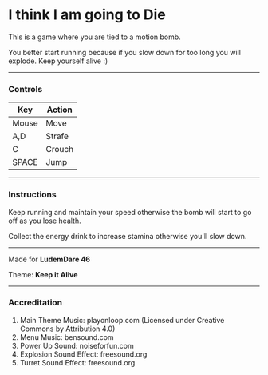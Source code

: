 # I think I am going to Die
This is a game where you are tied to a motion bomb.

You better start running because if you slow down for too long you will explode.
Keep yourself alive :)
___
### **Controls**
| Key   | Action |
| ------|--------|
| Mouse | Move   |
| A,D   | Strafe |
| C     | Crouch |
| SPACE | Jump   |
___
### **Instructions**
Keep running and maintain your speed otherwise the bomb will start to go off as you lose health.

Collect the energy drink to increase stamina otherwise you'll slow down.
___
Made for **LudemDare 46**

Theme: **Keep it Alive**
___
### Accreditation

1. Main Theme Music: playonloop.com (Licensed under Creative Commons by Attribution 4.0)
2. Menu Music: bensound.com
3. Power Up Sound: noiseforfun.com
4. Explosion Sound Effect: freesound.org
5. Turret Sound Effect: freesound.org
